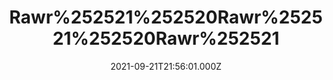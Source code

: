 ---
title: "Rawr%252521%252520Rawr%252521%252520Rawr%252521"
videoSrc: https://f000.backblazeb2.com/file/futureporn/projektmelody-chaturbate-2021-09-21.mp4
videoSrcHash: bafybeifpecuguv5ezgntfezzpu2s3vuj744puuuxfob467tob2w62qmntm
video720Hash: 
video480Hash: 
video360Hash: 
video240Hash: bafybeifm6tkfacawn2ssj6wkinbm46m7s4aflqxmgvvurgptmut6tldvdq?filename=projektmelody-chaturbate-20210921T215601Z-240p.mp4
thinHash: bafkreifx2ehiaixzexaim6eehlwblbdwngt2q7ghjez7nyrz26f5bnhqjm?filename=20210921T215601Z_thin.jpg
thiccHash: bafkreia5rdaqvjfbuyarnrjcfaixelg4ygkvb6puqlbpaxkujiyqcn7nhe?filename=20210921T215601Z_thicc.jpg
announceTitle: "When%20I%20say%20kiss%20my%20ass%20I%20mean%20it%20in%20the%20most%20romantic%20way%20possible"
announceUrl: https://twitter.com/ProjektMelody/status/1440434669305012228
date: 2021-09-21T21:56:01.000Z
note: 
video240TmpFilePath: 
tmpFilePath: /root/futureporn_tmp/projektmelody-chaturbate-20210921T215601Z.mp4
layout: layouts/vod.njk
tags:
---